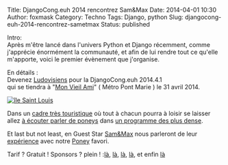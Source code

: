 Title: DjangoCong.euh 2014 rencontrez Sam&Max
Date: 2014-04-01 10:30
Author: foxmask
Category: Techno
Tags: Django, python
Slug: djangocong-euh-2014-rencontrez-sametmax
Status: published

Intro:  
Après m'être lancé dans l'univers Python et Django récemment, comme
j'apprécie énormément la communauté, et afin de lui rendre tout ce
qu'elle m'apporte, voici le premier évènement que j'organise.

En détails :  
Devenez
[Ludovisiens](http://fr.wikipedia.org/wiki/%C3%8Ele_Saint-Louis) pour la
DjangoCong.euh 2014.4.1  
qui se tiendra à "[Mon Vieil Ami](http://www.mon-vieil-ami.com/)" (
Métro Pont Marie ) le 31 avril 2014.

[![île Saint
Louis](/static/2014/03/ile_saint_louis.png)](/static/2014/03/ile_saint_louis.png)

Dans un [cadre très
touristique](http://www.tripadvisor.com/Attraction_Review-g187147-d209761-Reviews-Ile_Saint_Louis-Paris_Ile_de_France.html)
où tout à chacun pourra à loisir se laisser allez [à écouter parler de
poneys](http://poney.bandcamp.com/) dans [un programme des plus
dense](http://www.tmdancecountry.com/?q=les-cours/danse).

Et last but not least, en Guest Star [Sam&Max](http://sametmax.com) nous
parleront de leur [expérience](http://sametmax.com/tag/django/) avec
notre
[Poney](http://sametmax.com/traquez-les-erreurs-de-vos-apps-django-avec-sentry/)
favori.

Tarif ? Gratuit ! Sponsors ? plein !
:[là](http://www.ffe.com/La-FFE "ha dada sur mon poney"),
[là](http://fr.wikipedia.org/wiki/F%C3%A9d%C3%A9ration_fran%C3%A7aise_des_%C3%A9checs),
[là](http://www.poneys-france.fr "ha dada sur mon poney"),
[là](http://fr.wikipedia.org/wiki/Jeu_des_petits_chevaux "Quoi t'as jamais joueur aux petis chevaux ?"),
et enfin
[là](http://2014.djangocon.eu/ "ah ba oui quand meme faut pas déconner")

